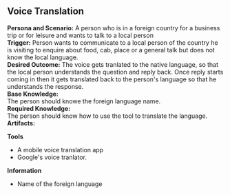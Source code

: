 ## Voice Translation

**Persona and Scenario:** A person who is in a foreign country for a business trip or for leisure and wants to talk to a local person</br>
**Trigger:** Person wants to communicate to a local person of the country he is visiting to enquire about food, cab, place or a general talk but does not know the local language.</br>
**Desired Outcome:** The voice gets tranlated to the native language, so that the local person understands the question and reply back. Once reply starts coming in then it gets translated back to the person's language so that he understands the response.  
**Base Knowledge:**</br> The person should knowe the foreign language name.  
**Required Knowledge:**</br> The person should know how to use the tool to translate the language.  
**Artifacts:**  

**Tools**</br>
- A mobile voice translation app
- Google's voice tranlator.</br>

**Information**
- Name of the foreign language
